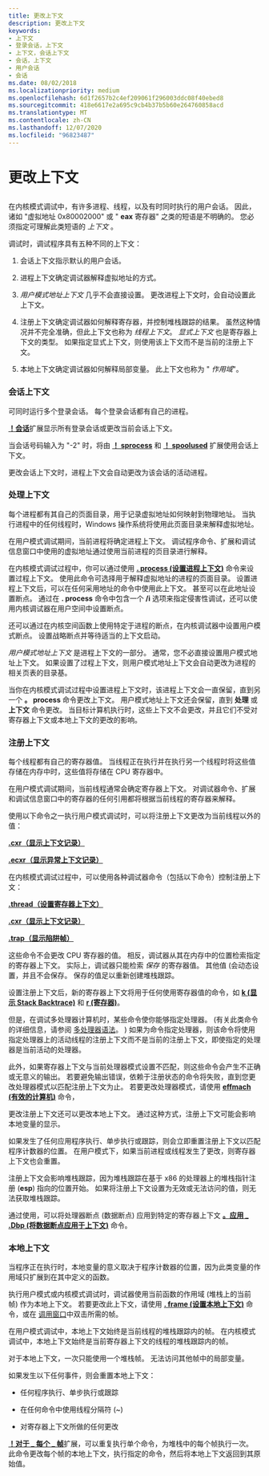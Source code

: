```yaml
---
title: 更改上下文
description: 更改上下文
keywords:
- 上下文
- 登录会话，上下文
- 上下文，会话上下文
- 会话，上下文
- 用户会话
- 会话
ms.date: 08/02/2018
ms.localizationpriority: medium
ms.openlocfilehash: 6d1f2657b2c4ef209061f296003ddc08f40ebed8
ms.sourcegitcommit: 418e6617e2a695c9cb4b37b5b60e264760858acd
ms.translationtype: MT
ms.contentlocale: zh-CN
ms.lasthandoff: 12/07/2020
ms.locfileid: "96823487"
---
```

# <a name="changing-contexts"></a>更改上下文


## <span id="ddk-changing-contexts_dbg"></span><span id="DDK_CHANGING_CONTEXTS_DBG"></span>


在内核模式调试中，有许多进程、线程，以及有时同时执行的用户会话。 因此，诸如 "虚拟地址 0x80002000" 或 " **eax** 寄存器" 之类的短语是不明确的。 您必须指定可理解此类短语的 *上下文* 。

调试时，调试程序具有五种不同的上下文：

1.  会话上下文指示默认的用户会话。 

2.  进程上下文确定调试器解释虚拟地址的方式。

3.  *用户模式地址上下文* 几乎不会直接设置。 更改进程上下文时，会自动设置此上下文。

4.  注册上下文确定调试器如何解释寄存器，并控制堆栈跟踪的结果。 虽然这种情况并不完全准确，但此上下文也称为 *线程上下文*。 *显式上下文* 也是寄存器上下文的类型。 如果指定显式上下文，则使用该上下文而不是当前的注册上下文。

5.  本地上下文确定调试器如何解释局部变量。 此上下文也称为 " *作用域*"。

### <a name="span-idsession-contextspanspan-idsession_contextspansession-context"></a><span id="session-context"></span><span id="SESSION_CONTEXT"></span>会话上下文

可同时运行多个登录会话。 每个登录会话都有自己的进程。

[**！会话**](-session.md)扩展显示所有登录会话或更改当前会话上下文。

当会话号码输入为 "-2" 时，将由 [**！ sprocess**](-sprocess.md) 和 [**！ spoolused**](kernel-mode-extensions.md) 扩展使用会话上下文。

更改会话上下文时，进程上下文会自动更改为该会话的活动进程。

### <a name="span-idprocess-contextspanspan-idprocess_contextspanprocess-context"></a><span id="process-context"></span><span id="PROCESS_CONTEXT"></span>处理上下文

每个进程都有其自己的页面目录，用于记录虚拟地址如何映射到物理地址。 当执行进程中的任何线程时，Windows 操作系统将使用此页面目录来解释虚拟地址。

在用户模式调试期间，当前进程将确定进程上下文。 调试程序命令、扩展和调试信息窗口中使用的虚拟地址通过使用当前进程的页目录进行解释。

在内核模式调试过程中，你可以通过使用 [**. process (设置进程上下文)**](-process--set-process-context-.md) 命令来设置过程上下文。 使用此命令可选择用于解释虚拟地址的进程的页面目录。 设置进程上下文后，可以在任何采用地址的命令中使用此上下文。 甚至可以在此地址设置断点。 通过在 **. process** 命令中包含一个 **/i** 选项来指定侵害性调试，还可以使用内核调试器在用户空间中设置断点。

还可以通过在内核空间函数上使用特定于进程的断点，在内核调试器中设置用户模式断点。 设置战略断点并等待适当的上下文启动。

*用户模式地址上下文* 是进程上下文的一部分。 通常，您不必直接设置用户模式地址上下文。 如果设置了过程上下文，则用户模式地址上下文会自动更改为进程的相关页表的目录基。 

当你在内核模式调试过程中设置进程上下文时，该进程上下文会一直保留，直到另一个 **。 process** 命令更改上下文。 用户模式地址上下文还会保留，直到 **处理** 或 **上下文** 命令更改。 当目标计算机执行时，这些上下文不会更改，并且它们不受对寄存器上下文或本地上下文的更改的影响。

### <a name="span-idregister-contextspanspan-idregister_contextspanregister-context"></a><span id="register-context"></span><span id="REGISTER_CONTEXT"></span>注册上下文

每个线程都有自己的寄存器值。 当线程正在执行并在执行另一个线程时将这些值存储在内存中时，这些值将存储在 CPU 寄存器中。

在用户模式调试期间，当前线程通常会确定寄存器上下文。 对调试器命令、扩展和调试信息窗口中的寄存器的任何引用都将根据当前线程的寄存器来解释。

使用以下命令之一执行用户模式调试时，可以将注册上下文更改为当前线程以外的值：

[**.cxr（显示上下文记录）**](-cxr--display-context-record-.md)

[**.ecxr（显示异常上下文记录）**](-ecxr--display-exception-context-record-.md)

在内核模式调试过程中，可以使用各种调试器命令（包括以下命令）控制注册上下文：

[**.thread（设置寄存器上下文）**](-thread--set-register-context-.md)

[**.cxr（显示上下文记录）**](-cxr--display-context-record-.md)

[**.trap（显示陷阱帧）**](-trap--display-trap-frame-.md)

这些命令不会更改 CPU 寄存器的值。 相反，调试器从其在内存中的位置检索指定的寄存器上下文。 实际上，调试器只能检索 *保存* 的寄存器值。 其他值 (会动态设置，并且不会保存。 保存的值足以重新创建堆栈跟踪。

设置注册上下文后，新的寄存器上下文将用于任何使用寄存器值的命令，如 [**k (显示 Stack Backtrace)**](k--kb--kc--kd--kp--kp--kv--display-stack-backtrace-.md) 和 [**r (寄存器)**](r--registers-.md)。

但是，在调试多处理器计算机时，某些命令使你能够指定处理器。  (有关此类命令的详细信息，请参阅 [多处理器语法](multiprocessor-syntax.md)。 ) 如果为命令指定处理器，则该命令将使用指定处理器上的活动线程的注册上下文而不是当前的注册上下文，即使指定的处理器是当前活动的处理器。

此外，如果寄存器上下文与当前处理器模式设置不匹配，则这些命令会产生不正确或无意义的输出。 若要避免输出错误，依赖于注册状态的命令将失败，直到您更改处理器模式以匹配注册上下文为止。 若要更改处理器模式，请使用 [**effmach (有效的计算机)**](-effmach--effective-machine-.md) 命令，

更改注册上下文还可以更改本地上下文。 通过这种方式，注册上下文可能会影响本地变量的显示。

如果发生了任何应用程序执行、单步执行或跟踪，则会立即重置注册上下文以匹配程序计数器的位置。 在用户模式下，如果当前进程或线程发生了更改，则寄存器上下文也会重置。

注册上下文会影响堆栈跟踪，因为堆栈跟踪在基于 x86 的处理器上的堆栈指针注册 (**esp**) 指向的位置开始。 如果将注册上下文设置为无效或无法访问的值，则无法获取堆栈跟踪。

通过使用，可以将处理器断点 (数据断点) 应用到特定的寄存器上下文 [**。应用 \_ .Dbp (将数据断点应用于上下文)**](-apply-dbp--apply-data-breakpoint-to-context-.md) 命令。

### <a name="span-idlocal-contextspanspan-idlocal_contextspanlocal-context"></a><span id="local-context"></span><span id="LOCAL_CONTEXT"></span>本地上下文

当程序正在执行时，本地变量的意义取决于程序计数器的位置，因为此类变量的作用域只扩展到在其中定义的函数。

执行用户模式或内核模式调试时，调试器使用当前函数的作用域 (堆栈上的当前帧) 作为本地上下文。 若要更改此上下文，请使用 [**. frame (设置本地上下文)**](-frame--set-local-context-.md) 命令，或在 [调用窗口](calls-window.md)中双击所需的帧。

在用户模式调试中，本地上下文始终是当前线程的堆栈跟踪内的帧。 在内核模式调试中，本地上下文始终是当前寄存器上下文的线程的堆栈跟踪内的帧。

对于本地上下文，一次只能使用一个堆栈帧。 无法访问其他帧中的局部变量。

如果发生以下任何事件，则会重置本地上下文：

-   任何程序执行、单步执行或跟踪

-   在任何命令中使用线程分隔符 (~) 

-   对寄存器上下文所做的任何更改

[**！对于 \_ 每个 \_ 帧**](-for-each-frame.md)扩展，可以重复执行单个命令，为堆栈中的每个帧执行一次。 此命令更改每个帧的本地上下文，执行指定的命令，然后将本地上下文返回到其原始值。

 

 





